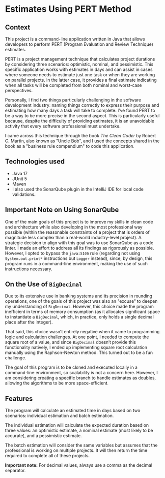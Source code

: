 # Estimates Using PERT Method

## Context

This project is a command-line application written in Java that allows developers to perform PERT (Program Evaluation and Review Technique) estimates.

PERT is a project management technique that calculates project durations by considering three scenarios: optimistic, nominal, and pessimistic. This specific application works with estimates in days and can assist in cases where someone needs to estimate just one task or when they are working on parallel projects. In the latter case, it provides a final estimate indicating when all tasks will be completed from both nominal and worst-case perspectives.

Personally, I find two things particularly challenging in the software development industry: naming things correctly to express their purpose and estimating how many days a task will take to complete. I’ve found PERT to be a way to be more precise in the second aspect. This is particularly useful because, despite the difficulty of providing estimates, it is an unavoidable activity that every software professional must undertake.

I came across this technique through the book *The Clean Coder* by Robert C. Martin, also known as "Uncle Bob", and I used the concepts shared in the book as a "business rule compendium" to code this application.

## Technologies used

- Java 17
- JUnit 5
- Maven
- I also used the SonarQube plugin in the IntelliJ IDE for local code validations.

## Important Note on Using SonarQube

One of the main goals of this project is to improve my skills in clean code and architecture while also developing in the most professional way possible (within the reasonable constraints of a project that is orders of magnitude less complex than a real-world industry-level project). A strategic decision to align with this goal was to use SonarQube as a code linter. I made an effort to address all its findings as rigorously as possible. However, I opted to bypass the `java:S106` rule (regarding not using `System.out.print*` instructions but `Logger` instead), since, by design, this program runs in a command-line environment, making the use of such instructions necessary.

## On the Use of `BigDecimal`

Due to its extensive use in banking systems and its precision in rounding operations, one of the goals of this project was also an "excuse" to deepen my understanding of `BigDecimal`. However, this choice made the program inefficient in terms of memory consumption (as it allocates significant space to instantiate a `BigDecimal`, which, in practice, only holds a single decimal place after the integer).

That said, this choice wasn’t entirely negative when it came to programming logic and calculation challenges. At one point, I needed to compute the square root of a value, and since `BigDecimal` doesn’t provide this functionality natively, I ended up implementing square root calculation manually using the Raphson-Newton method. This turned out to be a fun challenge.

The goal of this program is to be cloned and executed locally in a command-line environment, so scalability is not a concern here. However, I am considering creating a specific branch to handle estimates as doubles, allowing the algorithms to be more space-efficient.

## Features

The program will calculate an estimated time in days based on two scenarios: individual estimation and batch estimation.

The individual estimation will calculate the expected duration based on three values: an optimistic estimate, a nominal estimate (most likely to be accurate), and a pessimistic estimate.

The batch estimation will consider the same variables but assumes that the professional is working on multiple projects. It will then return the time required to complete all of these projects.

**Important note:** For decimal values, always use a comma as the decimal separator.